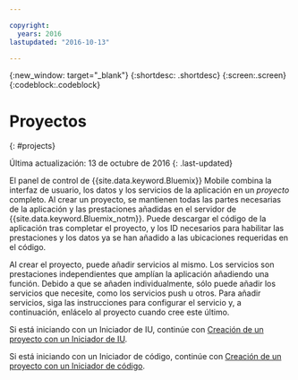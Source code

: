 ```yaml
---

copyright:
  years: 2016
lastupdated: "2016-10-13"

---
```

{:new_window: target="_blank"}
{:shortdesc: .shortdesc}
{:screen:.screen}
{:codeblock:.codeblock}

# Proyectos
{: #projects}

Última actualización: 13 de octubre de 2016
{: .last-updated}

El panel de control de {{site.data.keyword.Bluemix}} Mobile combina la interfaz de usuario, los datos y los servicios de la aplicación en un *proyecto* completo. Al crear un proyecto, se mantienen todas las partes necesarias de la aplicación y las prestaciones añadidas en el servidor de {{site.data.keyword.Bluemix_notm}}. Puede descargar el código de la aplicación tras completar el proyecto, y los ID necesarios para habilitar las prestaciones y los datos ya se han añadido a las ubicaciones requeridas en el código.

Al crear el proyecto, puede añadir servicios al mismo. Los servicios son prestaciones independientes que amplían la aplicación añadiendo una función.  Debido a que se añaden individualmente, sólo puede añadir los servicios que necesite, como los servicios push u otros. Para añadir servicios, siga las instrucciones para configurar el servicio y, a continuación, enlácelo al proyecto cuando cree este último.

Si está iniciando con un Iniciador de IU, continúe con [Creación de un proyecto con un Iniciador de IU](projects_ui.html).

Si está iniciando con un Iniciador de código, continúe con [Creación de un proyecto con un Iniciador de código](projects_code.html).
